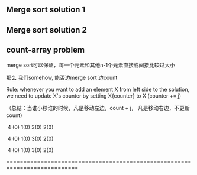 



## Merge sort solution 1



## Merge sort solution 2



## count-array problem

merge sort可以保证，每一个元素和其他n-1个元素直接或间接比较过大小

那么 我们somehow, 能否边merge sort 边count 

Rule: whenever you want to add an element X from left side to the solution, we need to update X's counter by setting X{counter} to X (counter += j)

（总结：当谁小移谁的时候，凡是移动左边，count + j， 凡是移动右边，不更新count）



​														        4 (0)  1(0)  3(0)   2(0)

​								4 (0)  1(0)  														           3(0)   2(0)

​					4 (0) 					  1(0)  											3(0)   								2(0)

 ===========================================================================

